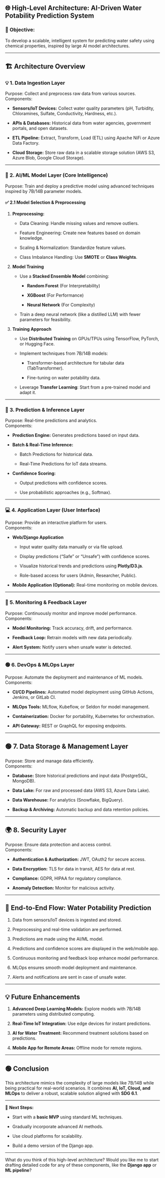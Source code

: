 
## 🌐 **High-Level Architecture: AI-Driven Water Potability Prediction System**

### 🎯 **Objective:**

To develop a scalable, intelligent system for predicting water safety using chemical properties, inspired by large AI model architectures.

----------

## 🏗️ **Architecture Overview**

### 💡 **1. Data Ingestion Layer**

Purpose: Collect and preprocess raw data from various sources.  
Components:

-   **Sensors/IoT Devices:** Collect water quality parameters (pH, Turbidity, Chloramines, Sulfate, Conductivity, Hardness, etc.).
    
-   **APIs & Databases:** Historical data from water agencies, government portals, and open datasets.
    
-   **ETL Pipeline:** Extract, Transform, Load (ETL) using Apache NiFi or Azure Data Factory.
    
-   **Cloud Storage:** Store raw data in a scalable storage solution (AWS S3, Azure Blob, Google Cloud Storage).
    

----------

### 🧠 **2. AI/ML Model Layer (Core Intelligence)**

Purpose: Train and deploy a predictive model using advanced techniques inspired by 7B/14B parameter models.

#### ✅ **2.1 Model Selection & Preprocessing**

1.  **Preprocessing:**
    
    -   Data Cleaning: Handle missing values and remove outliers.
        
    -   Feature Engineering: Create new features based on domain knowledge.
        
    -   Scaling & Normalization: Standardize feature values.
        
    -   Class Imbalance Handling: Use **SMOTE** or **Class Weights**.
        
2.  **Model Training**
    
    -   Use a **Stacked Ensemble Model** combining:
        
        -   **Random Forest** (For Interpretability)
            
        -   **XGBoost** (For Performance)
            
        -   **Neural Network** (For Complexity)
            
    -   Train a deep neural network (like a distilled LLM) with fewer parameters for feasibility.
        
3.  **Training Approach**
    
    -   Use **Distributed Training** on GPUs/TPUs using TensorFlow, PyTorch, or Hugging Face.
        
    -   Implement techniques from 7B/14B models:
        
        -   Transformer-based architecture for tabular data (TabTransformer).
            
        -   Fine-tuning on water potability data.
            
    -   Leverage **Transfer Learning**: Start from a pre-trained model and adapt it.
        

----------

### 🚀 **3. Prediction & Inference Layer**

Purpose: Real-time predictions and analytics.  
Components:

-   **Prediction Engine:** Generates predictions based on input data.
    
-   **Batch & Real-Time Inference:**
    
    -   Batch Predictions for historical data.
        
    -   Real-Time Predictions for IoT data streams.
        
-   **Confidence Scoring:**
    
    -   Output predictions with confidence scores.
        
    -   Use probabilistic approaches (e.g., Softmax).
        

----------

### 💻 **4. Application Layer (User Interface)**

Purpose: Provide an interactive platform for users.  
Components:

-   **Web/Django Application**
    
    -   Input water quality data manually or via file upload.
        
    -   Display predictions (“Safe” or “Unsafe”) with confidence scores.
        
    -   Visualize historical trends and predictions using **Plotly/D3.js**.
        
    -   Role-based access for users (Admin, Researcher, Public).
        
-   **Mobile Application (Optional):** Real-time monitoring on mobile devices.
    

----------

### 🔧 **5. Monitoring & Feedback Layer**

Purpose: Continuously monitor and improve model performance.  
Components:

-   **Model Monitoring:** Track accuracy, drift, and performance.
    
-   **Feedback Loop:** Retrain models with new data periodically.
    
-   **Alert System:** Notify users when unsafe water is detected.
    

----------

### 🟢 **6. DevOps & MLOps Layer**

Purpose: Automate the deployment and maintenance of ML models.  
Components:

-   **CI/CD Pipelines:** Automated model deployment using GitHub Actions, Jenkins, or GitLab CI.
    
-   **MLOps Tools:** MLflow, Kubeflow, or Seldon for model management.
    
-   **Containerization:** Docker for portability, Kubernetes for orchestration.
    
-   **API Gateway:** REST or GraphQL for exposing endpoints.
    

----------

## 🟢 **7. Data Storage & Management Layer**

Purpose: Store and manage data efficiently.  
Components:

-   **Database:** Store historical predictions and input data (PostgreSQL, MongoDB).
    
-   **Data Lake:** For raw and processed data (AWS S3, Azure Data Lake).
    
-   **Data Warehouse:** For analytics (Snowflake, BigQuery).
    
-   **Backup & Archiving:** Automatic backup and data retention policies.
    

----------

## 🌍 **8. Security Layer**

Purpose: Ensure data protection and access control.  
Components:

-   **Authentication & Authorization:** JWT, OAuth2 for secure access.
    
-   **Data Encryption:** TLS for data in transit, AES for data at rest.
    
-   **Compliance:** GDPR, HIPAA for regulatory compliance.
    
-   **Anomaly Detection:** Monitor for malicious activity.
    

----------

## 🚀 **End-to-End Flow: Water Potability Prediction**

1.  Data from sensors/IoT devices is ingested and stored.
    
2.  Preprocessing and real-time validation are performed.
    
3.  Predictions are made using the AI/ML model.
    
4.  Predictions and confidence scores are displayed in the web/mobile app.
    
5.  Continuous monitoring and feedback loop enhance model performance.
    
6.  MLOps ensures smooth model deployment and maintenance.
    
7.  Alerts and notifications are sent in case of unsafe water.
    

----------

## 💡 **Future Enhancements**

1.  **Advanced Deep Learning Models:** Explore models with 7B/14B parameters using distributed computing.
    
2.  **Real-Time IoT Integration:** Use edge devices for instant predictions.
    
3.  **AI for Water Treatment:** Recommend treatment solutions based on predictions.
    
4.  **Mobile App for Remote Areas:** Offline mode for remote regions.
    

----------

## 🟢 **Conclusion**

This architecture mimics the complexity of large models like 7B/14B while being practical for real-world scenarios. It combines **AI, IoT, Cloud, and MLOps** to deliver a robust, scalable solution aligned with **SDG 6.1**.

----------

🎉 **Next Steps:**

-   Start with a **basic MVP** using standard ML techniques.
    
-   Gradually incorporate advanced AI methods.
    
-   Use cloud platforms for scalability.
    
-   Build a demo version of the Django app.
    

----------

What do you think of this high-level architecture? Would you like me to start drafting detailed code for any of these components, like the **Django app** or **ML pipeline**?